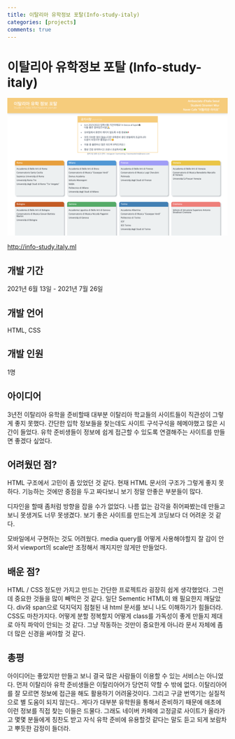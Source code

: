 ```yaml
---
title: 이탈리아 유학정보 포탈(Info-study-italy)
categories: [projects]
comments: true
---
```


# 이탈리아 유학정보 포탈 (Info-study-italy)

![info-study-italy](../img/../assets/img/info-study-italy.png "info-study-italy")

http://info-study.italy.ml


## 개발 기간

2021년 6월 13일 - 2021년 7월 26일 

## 개발 언어

HTML, CSS

## 개발 인원

1명

## 아이디어 

3년전 이탈리아 유학을 준비할때 대부분 이탈리아 학교들의 사이트들이 직관성이 그렇게 좋지 못했다.
간단한 입학 정보들을 찾는데도 사이트 구석구석을 헤메야했고 많은 시간이 들었다.
유학 준비생들이 정보에 쉽게 접근할 수 있도록 연결해주는 사이트를 만들면 좋겠다 싶었다.

## 어려웠던 점?

HTML 구조에서 고민이 좀 있었던 것 같다. 
현재 HTML 문서의 구조가 그렇게 좋지 못하다. 
기능하는 것에만 중점을 두고 짜다보니 보기 정말 안좋은 부분들이 많다.

디자인을 할때 좀처럼 방향을 잡을 수가 없었다.
나름 없는 감각을 쥐어짜봤는데
만들고보니 못생겨도 너무 못생겼다.
보기 좋은 사이트를 만드는게 코딩보다 더 어려운 것 같다.

모바일에서 구현하는 것도 어려웠다.
media query를 어떻게 사용해야할지 잘 감이 안와서
viewport의 scale만 조정해서 깨지지만 않게만 만들었다.

## 배운 점?

HTML / CSS 정도만 가지고 만드는 간단한 프로젝트라 굉장히 쉽게 생각했었다.
그런데 중요한 것들을 많이 빼먹은 것 같다.
일단 Sementic HTML이 왜 필요한지 깨달았다.
div와 span으로 덕지덕지 점철된 내 html 문서를 보니 나도 이해하기가 힘들더라.
CSS도 마찬가지다. 어떻게 분할 정복할지 어떻게 class를 가독성이 좋게 만들지 제대로 아직 파악이 안되는 것 같다.
그냥 작동하는 것만이 중요한게 아니라 문서 자체에 좀 더 많은 신경을 써야할 것 같다.

## 총평

아이디어는 좋았지만 만들고 보니 결국 많은 사람들이 이용할 수 있는 서비스는 아니었다.
먼저 이탈리아 유학 준비생들은 이탈리아어가 당연히 약할 수 밖에 없다.
이탈리아어를 잘 모르면 정보에 접근을 해도 활용하기 어려울것이다. 
그리고 구글 번역기는 실질적으로 별 도움이 되지 않는다..
게다가 대부분 유학원을 통해서 준비하기 때문에 애초에 이런 정보를 직접 찾는 이들은 드물다.
그래도 네이버 카페에 고정글로 사이트가 올라가고 몇몇 분들에게 칭찬도 받고
자식 유학 준비에 유용할것 같다는 말도 듣고 되게 보람차고 뿌듯한 감정이 들더라.

